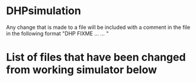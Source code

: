 # DHPsimulation

Any change that is made to a file will be included with a comment in the file in the following format
"DHP FIXME
...
...
"

# List of files that have been changed from working simulator below
